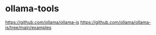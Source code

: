 # ollama-tools

https://github.com/ollama/ollama-js
https://github.com/ollama/ollama-js/tree/main/examples